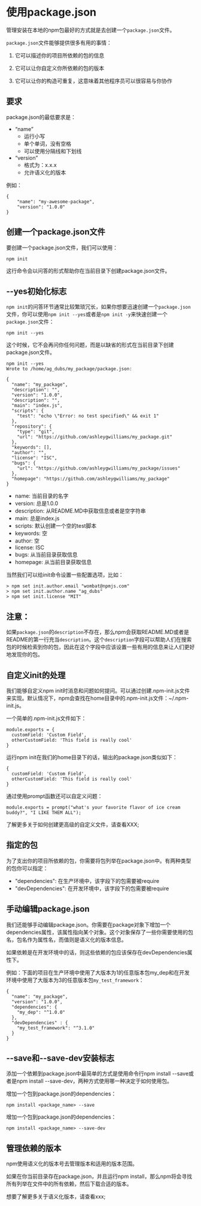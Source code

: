 # 使用package.json

管理安装在本地的npm包最好的方式就是去创建一个`package.json`文件。

`package.json`文件能够提供很多有用的事情：
1. 它可以描述你的项目所依赖的包的信息

2. 它可以让你自定义你所依赖的包的版本

3. 它可以让你的构造可重复，这意味着其他程序员可以很容易与你协作

## 要求

package.json的最低要求是：
+ “name”
  + 运行小写
  + 单个单词，没有空格
  + 可以使用分隔线和下划线
+ “version”
  + 格式为：x.x.x
  + 允许语义化的版本

例如：

    {
        "name": "my-awesome-package",
        "version": "1.0.0"
    }

## 创建一个package.json文件

要创建一个package.json文件，我们可以使用：

    npm init

这行命令会以问答的形式帮助你在当前目录下创建package.json文件。

## --yes初始化标志

`npm init`的问答环节通常比较繁琐冗长，如果你想要迅速创建一个`package.json`文件，你可以使用`npm init --yes`或者是`npm init -y`来快速创建一个`package.json`文件：

    npm init --yes

这个时候，它不会再问你任何问题，而是以缺省的形式在当前目录下创建package.json文件。

```
npm init --yes
Wrote to /home/ag_dubs/my_package/package.json:
 
{
  "name": "my_package",
  "description": "",
  "version": "1.0.0",
  "description": "",
  "main": "index.js",
  "scripts": {
    "test": "echo \"Error: no test specified\" && exit 1"
  },
  "repository": {
    "type": "git",
    "url": "https://github.com/ashleygwilliams/my_package.git"
  },
  "keywords": [],
  "author": "",
  "license": "ISC",
  "bugs": {
    "url": "https://github.com/ashleygwilliams/my_package/issues"
  },
  "homepage": "https://github.com/ashleygwilliams/my_package"
}
```

+ name: 当前目录的名字
+ version: 总是1.0.0
+ description: 从README.MD中获取信息或者是空字符串
+ main: 总是index.js
+ scripts: 默认创建一个空的test脚本
+ keywords: 空
+ author: 空
+ license: ISC
+ bugs: 从当前目录获取信息
+ homepage: 从当前目录获取信息

当然我们可以给init命令设置一些配置选项，比如：

```
> npm set init.author.email "wombat@npmjs.com"
> npm set init.author.name "ag_dubs"
> npm set init.license "MIT"
```

## 注意：

如果`package.json`的`description`不存在，那么npm会获取README.MD或者是README的第一行充当`description`。这个`description`字段可以帮助人们在搜索包的时候检索到你的包，因此在这个字段中应该设置一些有用的信息来让人们更好地发现你的包。

## 自定义init的处理
我们能够自定义npm init时消息和问题如何提问。可以通过创建.npm-init.js文件来实现。默认情况下，npm会查找在home目录中的.npm-init.js文件：~/.npm-init.js。

一个简单的.npm-init.js文件如下：

```
module.exports = {
  customField: 'Custom Field',
  otherCustomField: 'This field is really cool'
}
```

运行npm init在我们的home目录下的话，输出的package.json类似如下：

```
{
  customField: 'Custom Field',
  otherCustomField: 'This field is really cool'
}
```

通过使用prompt函数还可以自定义问题：

```
module.exports = prompt("what's your favorite flavor of ice cream buddy?", "I LIKE THEM ALL");
```

了解更多关于如何创建更高级的自定义文件，请查看XXX;

## 指定的包

为了支出你的项目所依赖的包，你需要将包列举在package.json中。有两种类型的包你可以指定：

+ "dependencies": 在生产环境中，该字段下的包需要被require
+ "devDependencies": 在开发环境中，该字段下的包需要被require

## 手动编辑package.json

我们还能够手动编辑package.json。你需要在package对象下增加一个dependencies属性，该属性指向某个对象。这个对象保存了一些你需要使用的包名，包名作为属性名，而值则是语义化的版本信息。

如果依赖是在开发环境中的话，则这些依赖的包应该保存在devDependencies属性下。

例如：下面的项目在生产环境中使用了大版本为1的任意版本包my_dep和在开发环境中使用了大版本为3的任意版本包`my_test_framework`：

```
{
  "name": "my_package",
  "version": "1.0.0",
  "dependencies": {
    "my_dep": "^1.0.0"
  },
  "devDependencies" : {
    "my_test_framework": "^3.1.0"
  }
}
```

## --save和--save-dev安装标志

添加一个依赖到package.json中最简单的方式是使用命令行npm install --save或者是npm install --save-dev，两种方式使用哪一种决定于如何使用包。

增加一个包到package.json的dependencies：

`npm install <package_name> --save`

增加一个包到package.json的dependencies：

`npm install <package_name> --save-dev`

## 管理依赖的版本

npm使用语义化的版本号去管理版本和适用的版本范围。

如果在你当前目录存在package.json，并且运行npm install，那么npm将会寻找所有列举在文件中的所有依赖，然后下载合适的版本。

想要了解更多关于语义化版本，请查看xxx;
